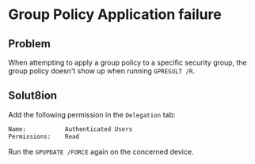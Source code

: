 # Group Policy Application failure

## Problem

When attempting to apply a group policy to a specific security group, the group policy doesn't show up when running `GPRESULT /R`.

## Solut8ion

Add the following permission in the `Delegation` tab:

```txt
Name:           Authenticated Users
Permissions:    Read
```

Run the `GPUPDATE /FORCE` again on the concerned device.
